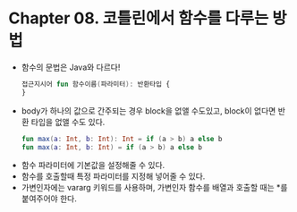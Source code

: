 # Chapter 08. 코틀린에서 함수를 다루는 방법

- 함수의 문법은 Java와 다르다!
  ```kotlin
  접근지시어 fun 함수이름(파라미터): 반환타입 {
  }
  ```
- body가 하나의 값으로 간주되는 경우 block을 없앨 수도있고, block이 없다면 반환 타입을 없앨 수도 있다.
  ```kotlin
  fun max(a: Int, b: Int): Int = if (a > b) a else b
  fun max(a: Int, b: Int) = if (a > b) a else b
  ```
- 함수 파라미터에 기본값을 설정해줄 수 있다.
- 함수를 호출할때 특정 파라미터를 지정해 넣어줄 수 있다.
- 가변인자에는 vararg 키워드를 사용하며, 가변인자 함수를 배열과 호출할 때는 *를 붙여주어야 한다.